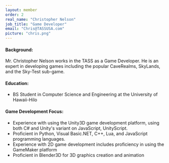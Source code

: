 ```yaml
---
layout: member
order: 2
real_name: "Christopher Nelson"
job_title: "Game Developer"
email: "Chris@TASSUSA.com"
picture: "chris.png"
---
```

#### Background: 
Mr. Christopher Nelson works in the TASS as a Game Developer. He is an expert in developing games including the popular CaveRealms, SkyLands, and the Sky-Test sub-game. 

#### Education:
- BS Student in Computer Science and Engineering at the University of Hawaii-Hilo

#### Game Development Focus:
- Experience with using the Unity3D game development platform, using both C# and Unity's variant on JavaScript, UnityScript.
- Proficient in Python, Visual Basic.NET, C++, Lua, and JavaScript programming languages. 
- Experience with 2D game development includes proficiency in using the GameMaker platform
- Proficient in Blender3D for 3D graphics creation and animation